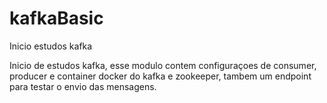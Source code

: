 # kafkaBasic
Inicio estudos kafka

Inicio de estudos kafka, esse modulo contem configuraçoes de consumer, producer e container docker do kafka e zookeeper, tambem um endpoint para testar o envio das mensagens.
